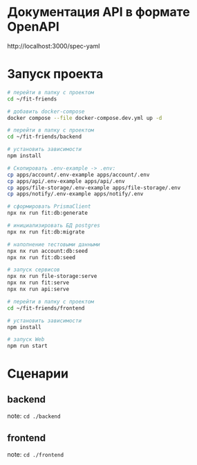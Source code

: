 # Документация API в формате OpenAPI
http://localhost:3000/spec-yaml

# Запуск проекта
```bash
# перейти в папку с проектом
cd ~/fit-friends

# добавить docker-compose
docker compose --file docker-compose.dev.yml up -d

# перейти в папку с проектом
cd ~/fit-friends/backend

# установить зависимости
npm install

# Скопировать .env-example -> .env:
cp apps/account/.env-example apps/account/.env
cp apps/api/.env-example apps/api/.env
cp apps/file-storage/.env-example apps/file-storage/.env
cp apps/notify/.env-example apps/notify/.env

# сформировать PrismaClient
npx nx run fit:db:generate

# инициализировать БД postgres
npx nx run fit:db:migrate

# наполнение тестовыми данными
npx nx run account:db:seed
npx nx run fit:db:seed

# запуск сервисов
npx nx run file-storage:serve
npx nx run fit:serve
npx nx run api:serve

# перейти в папку с проектом
cd ~/fit-friends/frontend

# установить зависимости
npm install

# запуск Web
npm run start
```

# Сценарии
## backend
note: `cd ./backend`

## frontend
note: `cd ./frontend`


